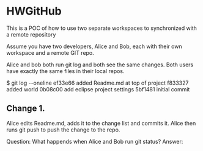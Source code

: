 # HWGitHub
This is a POC of how to use two separate workspaces to synchronized
with a remote repository

Assume you have two developers, Alice and Bob, each with their own workspace and a remote GIT repo.

Alice and bob both run git log and both see the same changes. Both users have exactly the same files in their 
local repos.

$ git log --oneline
ef33e66 added Readme.md at top of project
f833327 added world
0b08c00 add eclipse project settings
5bf1481 initial commit

## Change 1. 
Alice edits Readme.md, adds it to the change list and commits it. Alice then runs git push to push the change to the repo.

Question: What happends when Alice and Bob run git status?
Answer:

